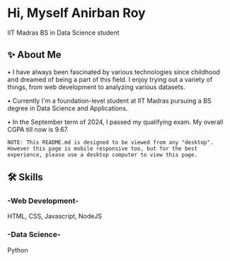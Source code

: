
# Hi, Myself Anirban Roy

IIT Madras BS in Data Science student
## ✨ About Me
• I have always been fascinated by various technologies since childhood and dreamed of being a part of this field. I enjoy trying out a variety of things, from web development to analyzing various datasets.

• Currently I'm a foundation-level student at IIT Madras pursuing a BS degree in Data Science and Applications. 

• In the September term of 2024, I passed my qualifying exam. My overall CGPA till now is 9.67.

```
NOTE: This README.md is designed to be viewed from any "desktop". However this page is mobile responsive too, but for the best experience, please use a desktop computer to view this page.
```
## 🛠 Skills
### -Web Development-
HTML, CSS, Javascript, NodeJS

### -Data Science-
Python
